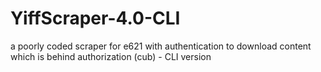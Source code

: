 # YiffScraper-4.0-CLI
a poorly coded scraper for e621 with authentication to download content which is behind authorization (cub) - CLI version
